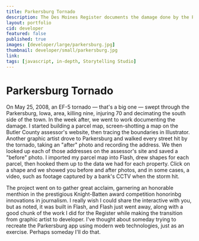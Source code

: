 ```yaml
---
title: Parkersburg Tornado
description: The Des Moines Register documents the damage done by the Parkersburg tornado.
layout: portfolio
cid: developer
featured: false
published: true
images: [developer/large/parkersburg.jpg]
thumbnail: developer/small/parkersburg.jpg
link:
tags: [javascript, in-depth, Storytelling Studio]
---
```


# Parkersburg Tornado

On May 25, 2008, an EF-5 tornado — that's a big one — swept through the Parkersburg, Iowa, area, killing nine, injuring 70 and decimating the south side of the town. In the week after, we went to work documenting the damage. I started building a parcel map, screen-shotting a map on the Butler County assessor's website, then tracing the boundaries in Illustrator. Another graphic artist drove to Parkersburg and walked every street hit by the tornado, taking an "after" photo and recording the address. We then looked up each of those addresses on the assessor's site and saved a "before" photo. I imported my parcel map into Flash, drew shapes for each parcel, then hooked them up to the data we had for each property. Click on a shape and we showed you before and after photos, and in some cases, a video, such as footage captured by a bank's CCTV when the storm hit.

The project went on to gather great acclaim, garnering an honorable menthion in the prestigious Knight-Batten award competition honorinbg innovations in journalism. I really wish I could share the interactive with you, but as noted, it was built in Flash, and Flash just went away, along with a good chunk of the work I did for the Register while making the transition from graphic artist to developer. I've thought about someday trying to recreate the Parkersburg app using modern web technologies, just as an exercise. Perhaps someday I'll do that.
